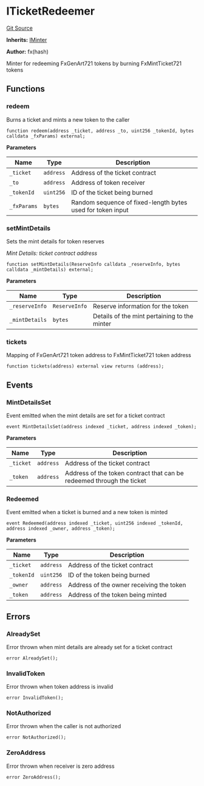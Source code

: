 # ITicketRedeemer
[Git Source](https://github.com/fxhash/fxhash-evm-contracts/blob/437282be235abab247d75ca27e240f794022a9e1/src/interfaces/ITicketRedeemer.sol)

**Inherits:**
[IMinter](/src/interfaces/IMinter.sol/interface.IMinter.md)

**Author:**
fx(hash)

Minter for redeeming FxGenArt721 tokens by burning FxMintTicket721 tokens


## Functions
### redeem

Burns a ticket and mints a new token to the caller


```solidity
function redeem(address _ticket, address _to, uint256 _tokenId, bytes calldata _fxParams) external;
```
**Parameters**

|Name|Type|Description|
|----|----|-----------|
|`_ticket`|`address`|Address of the ticket contract|
|`_to`|`address`|Address of token receiver|
|`_tokenId`|`uint256`|ID of the ticket being burned|
|`_fxParams`|`bytes`|Random sequence of fixed-length bytes used for token input|


### setMintDetails

Sets the mint details for token reserves

*Mint Details: ticket contract address*


```solidity
function setMintDetails(ReserveInfo calldata _reserveInfo, bytes calldata _mintDetails) external;
```
**Parameters**

|Name|Type|Description|
|----|----|-----------|
|`_reserveInfo`|`ReserveInfo`|Reserve information for the token|
|`_mintDetails`|`bytes`|Details of the mint pertaining to the minter|


### tickets

Mapping of FxGenArt721 token address to FxMintTicket721 token address


```solidity
function tickets(address) external view returns (address);
```

## Events
### MintDetailsSet
Event emitted when the mint details are set for a ticket contract


```solidity
event MintDetailsSet(address indexed _ticket, address indexed _token);
```

**Parameters**

|Name|Type|Description|
|----|----|-----------|
|`_ticket`|`address`|Address of the ticket contract|
|`_token`|`address`|Address of the token contract that can be redeemed through the ticket|

### Redeemed
Event emitted when a ticket is burned and a new token is minted


```solidity
event Redeemed(address indexed _ticket, uint256 indexed _tokenId, address indexed _owner, address _token);
```

**Parameters**

|Name|Type|Description|
|----|----|-----------|
|`_ticket`|`address`|Address of the ticket contract|
|`_tokenId`|`uint256`|ID of the token being burned|
|`_owner`|`address`|Address of the owner receiving the token|
|`_token`|`address`|Address of the token being minted|

## Errors
### AlreadySet
Error thrown when mint details are already set for a ticket contract


```solidity
error AlreadySet();
```

### InvalidToken
Error thrown when token address is invalid


```solidity
error InvalidToken();
```

### NotAuthorized
Error thrown when the caller is not authorized


```solidity
error NotAuthorized();
```

### ZeroAddress
Error thrown when receiver is zero address


```solidity
error ZeroAddress();
```


